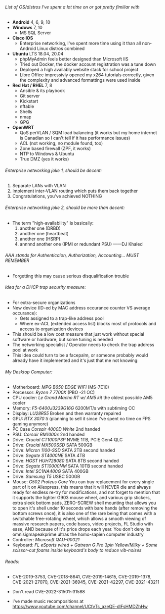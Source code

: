 ###### List of OS/distros I've spent a lot time on or got pretty fimiliar with
 - **Android** 4, 6, 9, 10
 - **Windows** 7, 10
   - MS SQL Server
 - **Cisco IOS**
   - Enterprise networking, I've spent more time using it than all non-Android Linux distros combined
 - **Ubuntu** LTS 18.04, 20.04
    - phpMyAdmin feels better designed than Microsoft IIS
    - Tried out Docker, the docker account registration was a tune down
    - Deployed a high availably website stack for school project
    - Libre Office impressivly opened my x264 tutorials correctly, given the complexity and advanced formattings were used inside
 - **Red Hat / RHEL** 7, 8
    - Ansible & its playbook
    - Git server
    - Kickstart
    - nftable
    - Shells
    - nmap
    - GPG
  - **OpenWRT**
    - QoS perVLAN / SQM load balancing (it works but my home internet is Canadian so I can't tell if it has performance issues)
    - ACL (not working, no module found, too)
    - Zone based firewall (ZPF, it works)
    - NTP to Windows & Ubuntu
    - True DMZ (yes it works)
    
###### Enterprise networking joke 1, should be decent:
 1. Separate LANs with VLAN
 2. Implement inter-VLAN routing which puts them back together
 3. Congratulations, you've achieved NOTHING

###### Enterprise networking joke 2, should be more than decent:
 - The term "high-availability" is basically:
   1. another one (DRBD)
   2. another one (heartbeat)
   3. another one (HSRP)
   4. annnnd another one (IPMI or redundant PSU)  ——DJ Khaled

###### AAA stands for Authenticaion, Authorization, Accounting... MUST REMEMBER
 - Forgetting this may cause serious disqualification trouble

###### Idea for a DHCP trap security measure:
 - For extra-secure organizations
 - New device (ID-ed by MAC address occurance counter VS average occurance):
   - Gets assigned to a trap-like address pool
   - Where ex-ACL (extended access list) blocks most of protocols and access to organization devices
 - This should be a low cost measure that just work without special software or hardware, but some tuning is needed
 - The networking specialist / Operator needs to check the trap address pool at work
 - This idea could turn to be a facepalm, or someone probably would already have it implemented and it's just that me not knowing

###### My Desktop Computer:
 - Motherboard: *MPG B650 EDGE WIFI* (MS-7E10)
 - Porcessor:   *Ryzen 7 7700X* (PBO -21 OC)
 - CPU cooler:  *Le Grand Macho RT w/ AM5 kit* the oldest possible AM5 cooler
 - Memory:      *F5-6400J3239G16G*    6200MT/s with subtiming OC
 - Display:     *LU28R55*             Broken and then warranty repaired
 - GPU:         *RTX 3070 ti* (planning to sell it since I've spent no time on FPS gaming anymore)
 - PC Case      *Corsair 4000D White* 2nd handed
 - PSU:         *Corsair RM1000x*     2nd handed
 - Drive:       *Crucial CT1000P3P*   NVME 1TB, PCIE Gen4 QLC
 - Drive:       *Crucial MX500SSD*    SATA 500GB
 - Drive:       *Micron  1100-SSD*    SATA 2TB  second handed
 - Drive:       *Segate  ST4000NE*    SATA 4TB
 - Drive:       *HGST    HUH728080*   SATA 8TB  second handed
 - Drive:       *Segate  ST10000NM*   SATA 10TB second handed
 - Drive:       *Intel   SC1NA400G*   SATA 400GB
 - Drive:       *Samsung T5*          USBC 500GB
 - Mouse:       *G502 Proteus Core*   You can buy replacement for every single part of it on Aliexpress, this means that it will NEVER die and always ready for endless re-try for modifications, and not forget to mention that it supports the lighter G903 mouse wheel, and various grip stickers, extra sleek bottom pads, ZERO-SCREW shell mounting that allows you to open it's shell under 10 seconds with bare hands (after removing the bottom screws once), it is also one of the rare being that comes with a switchable free-rotating wheel, which allows a smooth viewing of massive research papers, code bases, video projects, FL Studio with ease, AND because of it's price drops each year. You don't deny its omnisigmapeakprime ultras the homo-sapien computer industry
 - Controller:  *Microsoft QAU-00021*
 - Keyboard:    *FL eSports wired + Gatreon G Pro 3pin Yellow/Milky + Some scissor-cut foams inside keyboard's body to reduce vib-noises*

###### Reads:
  - CVE-2019-3753, CVE-2018-8641, CVE-2019-14615, CVE-2019-1378, CVE-2021-27070, CVE-2021-36945, CVE-2021-42297, CVE-2021-43211
  - Don't read CVE-2022-31501~31588


  - I've made music recompositions at https://www.youtube.com/channel/UCfvTs_azeQE-dlFsHMDZhHw
